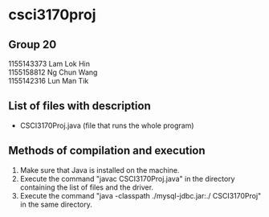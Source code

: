# csci3170proj
## Group 20
1155143373 Lam Lok Hin<br>
1155158812 Ng Chun Wang<br>
1155142316 Lun Man Tik<br>

## List of files with description
- CSCI3170Proj.java (file that runs the whole program)
  
## Methods of compilation and execution
1. Make sure that Java is installed on the machine.
2. Execute the command "javac CSCI3170Proj.java" in the directory containing the list of files and the driver.
3. Execute the command "java -classpath ./mysql-jdbc.jar:./ CSCI3170Proj" in the same directory.
